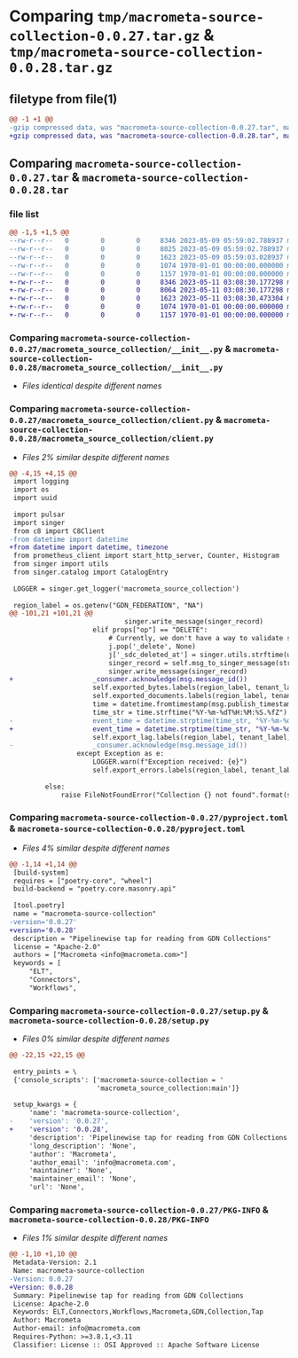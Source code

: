 # Comparing `tmp/macrometa-source-collection-0.0.27.tar.gz` & `tmp/macrometa-source-collection-0.0.28.tar.gz`

## filetype from file(1)

```diff
@@ -1 +1 @@
-gzip compressed data, was "macrometa-source-collection-0.0.27.tar", max compression
+gzip compressed data, was "macrometa-source-collection-0.0.28.tar", max compression
```

## Comparing `macrometa-source-collection-0.0.27.tar` & `macrometa-source-collection-0.0.28.tar`

### file list

```diff
@@ -1,5 +1,5 @@
--rw-r--r--   0        0        0     8346 2023-05-09 05:59:02.788937 macrometa-source-collection-0.0.27/macrometa_source_collection/__init__.py
--rw-r--r--   0        0        0     8025 2023-05-09 05:59:02.788937 macrometa-source-collection-0.0.27/macrometa_source_collection/client.py
--rw-r--r--   0        0        0     1623 2023-05-09 05:59:03.028937 macrometa-source-collection-0.0.27/pyproject.toml
--rw-r--r--   0        0        0     1074 1970-01-01 00:00:00.000000 macrometa-source-collection-0.0.27/setup.py
--rw-r--r--   0        0        0     1157 1970-01-01 00:00:00.000000 macrometa-source-collection-0.0.27/PKG-INFO
+-rw-r--r--   0        0        0     8346 2023-05-11 03:08:30.177298 macrometa-source-collection-0.0.28/macrometa_source_collection/__init__.py
+-rw-r--r--   0        0        0     8064 2023-05-11 03:08:30.177298 macrometa-source-collection-0.0.28/macrometa_source_collection/client.py
+-rw-r--r--   0        0        0     1623 2023-05-11 03:08:30.473304 macrometa-source-collection-0.0.28/pyproject.toml
+-rw-r--r--   0        0        0     1074 1970-01-01 00:00:00.000000 macrometa-source-collection-0.0.28/setup.py
+-rw-r--r--   0        0        0     1157 1970-01-01 00:00:00.000000 macrometa-source-collection-0.0.28/PKG-INFO
```

### Comparing `macrometa-source-collection-0.0.27/macrometa_source_collection/__init__.py` & `macrometa-source-collection-0.0.28/macrometa_source_collection/__init__.py`

 * *Files identical despite different names*

### Comparing `macrometa-source-collection-0.0.27/macrometa_source_collection/client.py` & `macrometa-source-collection-0.0.28/macrometa_source_collection/client.py`

 * *Files 2% similar despite different names*

```diff
@@ -4,15 +4,15 @@
 import logging
 import os
 import uuid
 
 import pulsar
 import singer
 from c8 import C8Client
-from datetime import datetime
+from datetime import datetime, timezone
 from prometheus_client import start_http_server, Counter, Histogram
 from singer import utils
 from singer.catalog import CatalogEntry
 
 LOGGER = singer.get_logger('macrometa_source_collection')
 
 region_label = os.getenv("GDN_FEDERATION", "NA")
@@ -101,21 +101,21 @@
                             singer.write_message(singer_record)
                     elif props["op"] == "DELETE":
                         # Currently, we don't have a way to validate schema here
                         j.pop('_delete', None)
                         j['_sdc_deleted_at'] = singer.utils.strftime(utils.now())
                         singer_record = self.msg_to_singer_message(stream, j, None, utils.now())
                         singer.write_message(singer_record)
+                    _consumer.acknowledge(msg.message_id())
                     self.exported_bytes.labels(region_label, tenant_label, fabric_label, workflow_label).inc(len(data))
                     self.exported_documents.labels(region_label, tenant_label, fabric_label, workflow_label).inc()
                     time = datetime.fromtimestamp(msg.publish_timestamp()/1000)
                     time_str = time.strftime("%Y-%m-%dT%H:%M:%S.%fZ")
-                    event_time = datetime.strptime(time_str, "%Y-%m-%dT%H:%M:%S.%fZ")
+                    event_time = datetime.strptime(time_str, "%Y-%m-%dT%H:%M:%S.%fZ").replace(tzinfo=timezone.utc)
                     self.export_lag.labels(region_label, tenant_label, fabric_label, workflow_label).observe((utils.now() - event_time).total_seconds())
-                    _consumer.acknowledge(msg.message_id())
                 except Exception as e:
                     LOGGER.warn(f"Exception received: {e}")
                     self.export_errors.labels(region_label, tenant_label, fabric_label, workflow_label).inc()
         
         else:
             raise FileNotFoundError("Collection {} not found".format(self._collection))
```

### Comparing `macrometa-source-collection-0.0.27/pyproject.toml` & `macrometa-source-collection-0.0.28/pyproject.toml`

 * *Files 4% similar despite different names*

```diff
@@ -1,14 +1,14 @@
 [build-system]
 requires = ["poetry-core", "wheel"]
 build-backend = "poetry.core.masonry.api"
 
 [tool.poetry]
 name = "macrometa-source-collection"
-version='0.0.27'
+version='0.0.28'
 description = "Pipelinewise tap for reading from GDN Collections"
 license = "Apache-2.0"
 authors = ["Macrometa <info@macrometa.com>"]
 keywords = [
     "ELT",
     "Connectors",
     "Workflows",
```

### Comparing `macrometa-source-collection-0.0.27/setup.py` & `macrometa-source-collection-0.0.28/setup.py`

 * *Files 0% similar despite different names*

```diff
@@ -22,15 +22,15 @@
 
 entry_points = \
 {'console_scripts': ['macrometa-source-collection = '
                      'macrometa_source_collection:main']}
 
 setup_kwargs = {
     'name': 'macrometa-source-collection',
-    'version': '0.0.27',
+    'version': '0.0.28',
     'description': 'Pipelinewise tap for reading from GDN Collections',
     'long_description': 'None',
     'author': 'Macrometa',
     'author_email': 'info@macrometa.com',
     'maintainer': 'None',
     'maintainer_email': 'None',
     'url': 'None',
```

### Comparing `macrometa-source-collection-0.0.27/PKG-INFO` & `macrometa-source-collection-0.0.28/PKG-INFO`

 * *Files 1% similar despite different names*

```diff
@@ -1,10 +1,10 @@
 Metadata-Version: 2.1
 Name: macrometa-source-collection
-Version: 0.0.27
+Version: 0.0.28
 Summary: Pipelinewise tap for reading from GDN Collections
 License: Apache-2.0
 Keywords: ELT,Connectors,Workflows,Macrometa,GDN,Collection,Tap
 Author: Macrometa
 Author-email: info@macrometa.com
 Requires-Python: >=3.8.1,<3.11
 Classifier: License :: OSI Approved :: Apache Software License
```

